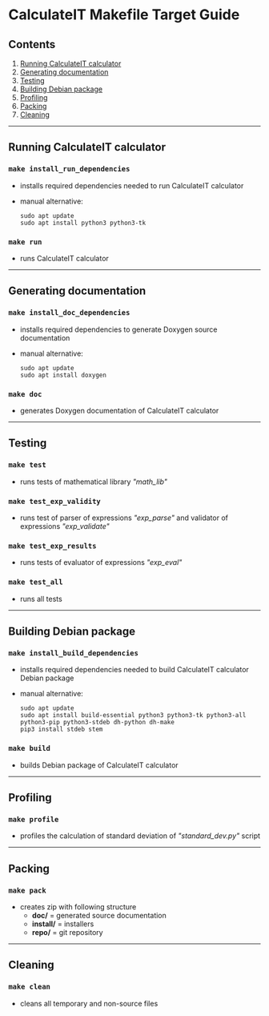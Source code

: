 # CalculateIT Makefile Target Guide
## Contents
1. [ Running CalculateIT calculator ](#running-calculateit-calculator)
2. [ Generating documentation ](#generating-documentation)
3. [ Testing ](#testing)
4. [ Building Debian package ](#building-debian-package)
5. [ Profiling ](#profiling)
6. [ Packing ](#packing)
7. [ Cleaning ](#cleaning)

---

## Running CalculateIT calculator
### `make install_run_dependencies`
  * installs required dependencies needed to run CalculateIT calculator
  * manual alternative:

		sudo apt update
		sudo apt install python3 python3-tk

### `make run`
  * runs CalculateIT calculator

---

## Generating documentation
### `make install_doc_dependencies`
  * installs required dependencies to generate Doxygen source documentation
  * manual alternative:

		sudo apt update
		sudo apt install doxygen

### `make doc`
  * generates Doxygen documentation of CalculateIT calculator

---

## Testing
### `make test`
  * runs tests of mathematical library *"math_lib"*
### `make test_exp_validity`
  * runs test of parser of expressions *"exp_parse"* and validator of expressions *"exp_validate"*
### `make test_exp_results`
  * runs tests of evaluator of expressions *"exp_eval"*
### `make test_all`
  * runs all tests

---

## Building Debian package
### `make install_build_dependencies`
  * installs required dependencies needed to build CalculateIT calculator Debian package
  * manual alternative:  

		sudo apt update
		sudo apt install build-essential python3 python3-tk python3-all python3-pip python3-stdeb dh-python dh-make
		pip3 install stdeb stem

### `make build`
  * builds Debian package of CalculateIT calculator

---

## Profiling
### `make profile`
  * profiles the calculation of standard deviation of *"standard_dev.py"* script

---
## Packing
### `make pack`
  * creates zip with following structure
    * **doc/** = generated source documentation
    * **install/** = installers
    * **repo/** = git repository

---
## Cleaning
### `make clean`
  * cleans all temporary and non-source files

